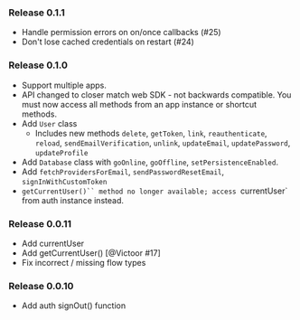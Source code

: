 ### Release 0.1.1

  * Handle permission errors on on/once callbacks (#25)
  * Don't lose cached credentials on restart (#24)

### Release 0.1.0

  * Support multiple apps.
  * API changed to closer match web SDK - not backwards compatible. You must now
  access all methods from an app instance or shortcut methods.
  * Add `User` class
    * Includes new methods `delete`, `getToken`, `link`, `reauthenticate`, `reload`, `sendEmailVerification`,
    `unlink`, `updateEmail`, `updatePassword`, `updateProfile`
  * Add `Database` class with `goOnline`, `goOffline`, `setPersistenceEnabled`.
  * Add `fetchProvidersForEmail`, `sendPasswordResetEmail`, `signInWithCustomToken`
  * `getCurrentUser()`` method no longer available; access `currentUser` from auth
  instance instead.

### Release 0.0.11

  * Add currentUser
  * Add getCurrentUser() [@Victoor #17]
  * Fix incorrect / missing flow types

### Release 0.0.10

  * Add auth signOut() function
